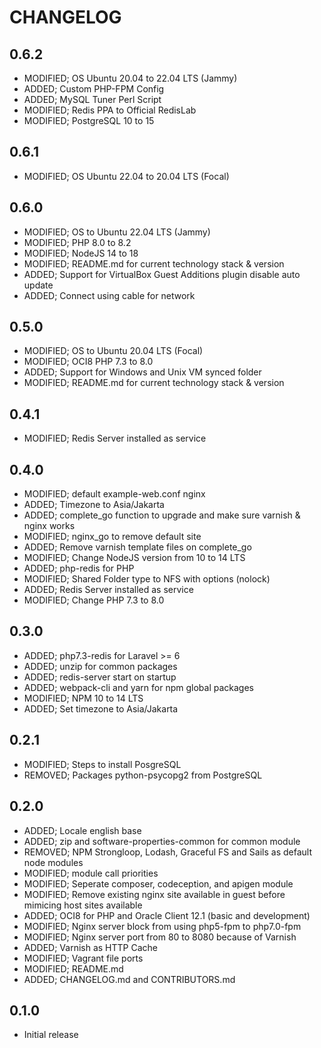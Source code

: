 # CHANGELOG

## 0.6.2

- MODIFIED; OS Ubuntu 20.04 to 22.04 LTS (Jammy)
- ADDED; Custom PHP-FPM Config
- ADDED; MySQL Tuner Perl Script
- MODIFIED; Redis PPA to Official RedisLab
- MODIFIED; PostgreSQL 10 to 15

## 0.6.1

- MODIFIED; OS Ubuntu 22.04 to 20.04 LTS (Focal)

## 0.6.0

- MODIFIED; OS to Ubuntu 22.04 LTS (Jammy)
- MODIFIED; PHP 8.0 to 8.2
- MODIFIED; NodeJS 14 to 18
- MODIFIED; README.md for current technology stack & version
- ADDED; Support for VirtualBox Guest Additions plugin disable auto update
- ADDED; Connect using cable for network

## 0.5.0

- MODIFIED; OS to Ubuntu 20.04 LTS (Focal)
- MODIFIED; OCI8 PHP 7.3 to 8.0
- ADDED; Support for Windows and Unix VM synced folder
- MODIFIED; README.md for current technology stack & version

## 0.4.1

- MODIFIED; Redis Server installed as service

## 0.4.0

- MODIFIED; default example-web.conf nginx
- ADDED; Timezone to Asia/Jakarta
- ADDED; complete_go function to upgrade and make sure varnish & nginx works
- MODIFIED; nginx_go to remove default site
- ADDED; Remove varnish template files on complete_go
- MODIFIED; Change NodeJS version from 10 to 14 LTS
- ADDED; php-redis for PHP
- MODIFIED; Shared Folder type to NFS with options (nolock)
- ADDED; Redis Server installed as service
- MODIFIED; Change PHP 7.3 to 8.0

## 0.3.0

- ADDED; php7.3-redis for Laravel >= 6
- ADDED; unzip for common packages
- ADDED; redis-server start on startup
- ADDED; webpack-cli and yarn for npm global packages
- MODIFIED; NPM 10 to 14 LTS
- ADDED; Set timezone to Asia/Jakarta

## 0.2.1

- MODIFIED; Steps to install PosgreSQL
- REMOVED; Packages python-psycopg2 from PostgreSQL

## 0.2.0

- ADDED; Locale english base
- ADDED; zip and software-properties-common for common module
- REMOVED; NPM Strongloop, Lodash, Graceful FS and Sails as default node modules
- MODIFIED; module call priorities
- MODIFIED; Seperate composer, codeception, and apigen module
- MODIFIED; Remove existing nginx site available in guest before mimicing host sites available
- ADDED; OCI8 for PHP and Oracle Client 12.1 (basic and development)
- MODIFIED; Nginx server block from using php5-fpm to php7.0-fpm
- MODIFIED; Nginx server port from 80 to 8080 because of Varnish
- ADDED; Varnish as HTTP Cache
- MODIFIED; Vagrant file ports
- MODIFIED; README.md
- ADDED; CHANGELOG.md and CONTRIBUTORS.md

## 0.1.0

- Initial release
